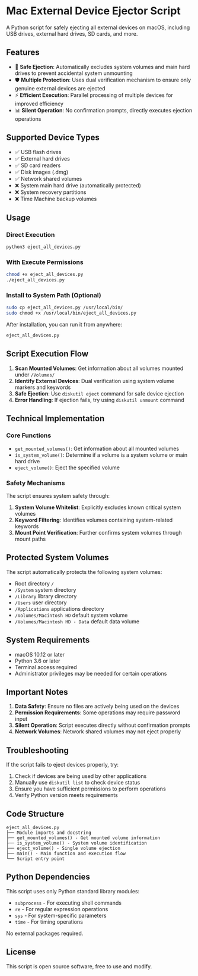 # Mac External Device Ejector Script

A Python script for safely ejecting all external devices on macOS, including USB drives, external hard drives, SD cards, and more.

## Features

- 🔄 **Safe Ejection**: Automatically excludes system volumes and main hard drives to prevent accidental system unmounting
- 🛡️ **Multiple Protection**: Uses dual verification mechanism to ensure only genuine external devices are ejected
- ⚡ **Efficient Execution**: Parallel processing of multiple devices for improved efficiency
- 📊 **Silent Operation**: No confirmation prompts, directly executes ejection operations

## Supported Device Types

- ✅ USB flash drives
- ✅ External hard drives
- ✅ SD card readers
- ✅ Disk images (.dmg)
- ✅ Network shared volumes
- ❌ System main hard drive (automatically protected)
- ❌ System recovery partitions
- ❌ Time Machine backup volumes

## Usage

### Direct Execution

```bash
python3 eject_all_devices.py
```

### With Execute Permissions

```bash
chmod +x eject_all_devices.py
./eject_all_devices.py
```

### Install to System Path (Optional)

```bash
sudo cp eject_all_devices.py /usr/local/bin/
sudo chmod +x /usr/local/bin/eject_all_devices.py
```

After installation, you can run it from anywhere:

```bash
eject_all_devices.py
```

## Script Execution Flow

1. **Scan Mounted Volumes**: Get information about all volumes mounted under `/Volumes/`
2. **Identify External Devices**: Dual verification using system volume markers and keywords
3. **Safe Ejection**: Use `diskutil eject` command for safe device ejection
4. **Error Handling**: If ejection fails, try using `diskutil unmount` command

## Technical Implementation

### Core Functions

- `get_mounted_volumes()`: Get information about all mounted volumes
- `is_system_volume()`: Determine if a volume is a system volume or main hard drive
- `eject_volume()`: Eject the specified volume

### Safety Mechanisms

The script ensures system safety through:

1. **System Volume Whitelist**: Explicitly excludes known critical system volumes
2. **Keyword Filtering**: Identifies volumes containing system-related keywords
3. **Mount Point Verification**: Further confirms system volumes through mount paths

## Protected System Volumes

The script automatically protects the following system volumes:
- Root directory `/`
- `/System` system directory
- `/Library` library directory
- `/Users` user directory
- `/Applications` applications directory
- `/Volumes/Macintosh HD` default system volume
- `/Volumes/Macintosh HD - Data` default data volume

## System Requirements

- macOS 10.12 or later
- Python 3.6 or later
- Terminal access required
- Administrator privileges may be needed for certain operations

## Important Notes

1. **Data Safety**: Ensure no files are actively being used on the devices
2. **Permission Requirements**: Some operations may require password input
3. **Silent Operation**: Script executes directly without confirmation prompts
4. **Network Volumes**: Network shared volumes may not eject properly

## Troubleshooting

If the script fails to eject devices properly, try:

1. Check if devices are being used by other applications
2. Manually use `diskutil list` to check device status
3. Ensure you have sufficient permissions to perform operations
4. Verify Python version meets requirements

## Code Structure

```
eject_all_devices.py
├── Module imports and docstring
├── get_mounted_volumes() - Get mounted volume information
├── is_system_volume() - System volume identification
├── eject_volume() - Single volume ejection
├── main() - Main function and execution flow
└── Script entry point
```

## Python Dependencies

This script uses only Python standard library modules:
- `subprocess` - For executing shell commands
- `re` - For regular expression operations
- `sys` - For system-specific parameters
- `time` - For timing operations

No external packages required.

## License

This script is open source software, free to use and modify.